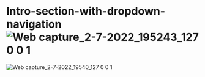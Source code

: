 # Intro-section-with-dropdown-navigation![Web capture_2-7-2022_195243_127 0 0 1](https://user-images.githubusercontent.com/98533498/177013046-5ed47a15-4def-4b49-90a6-91100ebc9b11.jpeg)
![Web capture_2-7-2022_19540_127 0 0 1](https://user-images.githubusercontent.com/98533498/177013054-c2a5da30-5276-4a09-8b4d-df4ee0749def.jpeg)
